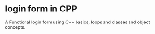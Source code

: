 # login form in CPP
A Functional login form using C++ basics, loops and classes and object concepts.
